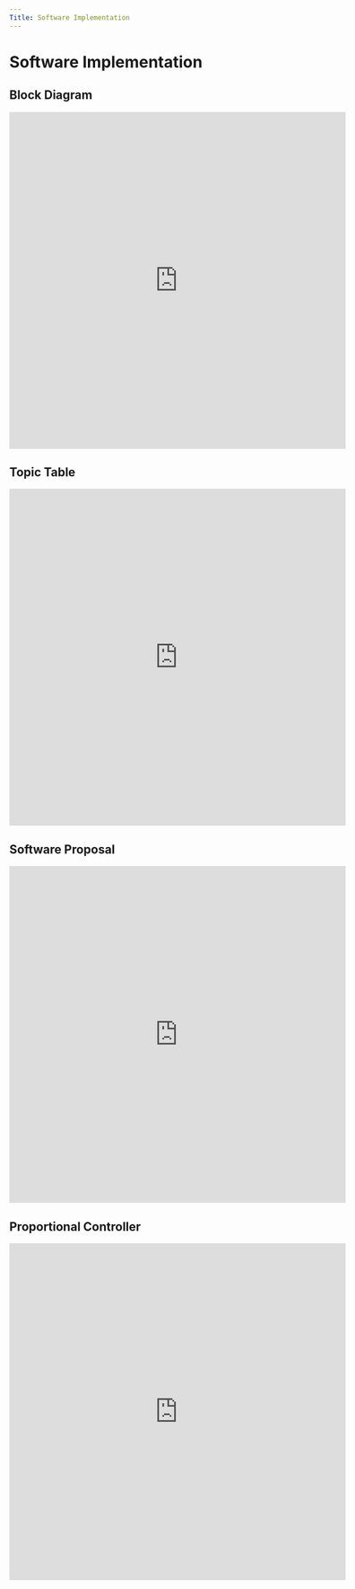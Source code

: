 ```yaml
---
Title: Software Implementation
---
```

# Software Implementation

## Block Diagram

<p align="center">
    <embed src="https://egr314-team201.github.io/Assignments/Software_Implementation/assets/SoftwareImplementation.pdf "  
       type="application/pdf"
       width = "600"
       height = "600"/>
</p>

## Topic Table

<p align="center">
  <embed src="https://egr314-team201.github.io/Assignments/Software_Implementation/assets/.pdf "   
       type="application/pdf"
       width = "600"
       height = "600"/>
</p>

## Software Proposal

<p align="center">
  <embed src="https://egr314-team201.github.io/Assignments/Software_Implementation/assets/.pdf " 
       type="application/pdf"
       width = "600"
       height = "600"/>
</p>

## Proportional Controller

<p align="center">
    <embed src="https://egr314-team201.github.io/Assignments/Software_Implementation/assets/.pdf " 
       type="application/pdf"
       width = "600"
       height = "600"/>
</p>
